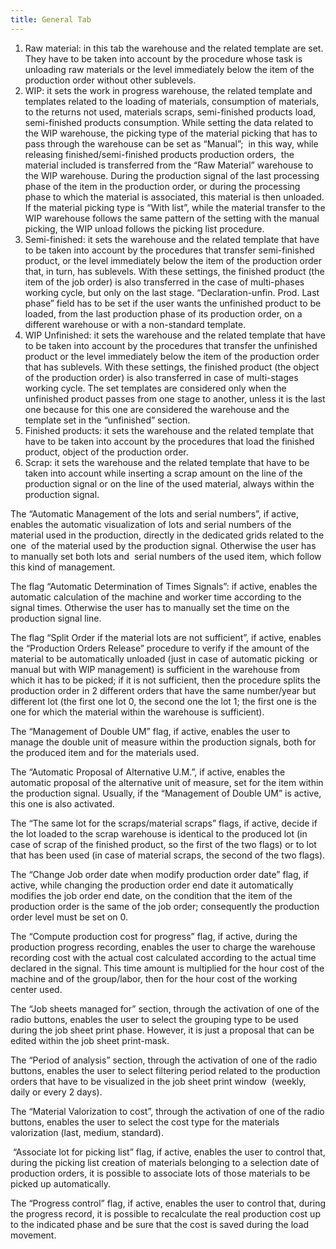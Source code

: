 ```yaml
---
title: General Tab
---
```



 1. Raw material: in this tab the warehouse and the related template are set. They have to be taken into account by the procedure whose task is unloading raw materials or the level immediately below the item of the production order without other sublevels.
 2. WIP: it sets the work in progress warehouse, the related template and templates related to the loading of materials, consumption of materials, to the returns not used, materials scraps, semi-finished products load, semi-finished products consumption. While setting the data related to the WIP warehouse, the picking type of the material picking that has to pass through the warehouse can be set as “Manual”;  in this way, while releasing finished/semi-finished products production orders,  the material included is transferred from the “Raw Material” warehouse to the WIP warehouse. During the production signal of the last processing phase of the item in the production order, or during the processing phase to which the material is associated, this material is then unloaded. If the material picking type is “With list”, while the material transfer to the WIP warehouse follows the same pattern of the setting with the manual picking, the WIP unload follows the picking list procedure.
 3. Semi-finished: it sets the warehouse and the related template that have to be taken into account by the procedures that transfer semi-finished product, or the level immediately below the item of the production order that, in turn, has sublevels. With these settings, the finished product (the item of the job order) is also transferred in the case of multi-phases working cycle, but only on the last stage. “Declaration-unfin. Prod. Last phase” field has to be set if the user wants the unfinished product to be loaded, from the last production phase of its production order, on a different warehouse or with a non-standard template.    
 4. WIP Unfinished: it sets the warehouse and the related template that have to be taken into account by the procedures that transfer the unfinished product or the level immediately below the item of the production order that has sublevels. With these settings, the finished product (the object of the production order) is also transferred in case of multi-stages working cycle. The set templates are considered only when the unfinished product passes from one stage to another, unless it is the last one because for this one are considered the warehouse and the template set in the “unfinished” section.
 5. Finished products: it sets the warehouse and the related template that have to be taken into account by the procedures that load the finished product, object of the production order.
 6. Scrap: it sets the warehouse and the related template that have to be taken into account while inserting a scrap amount on the line of the production signal or on the line of the used material, always within the production signal.

The “Automatic Management of the lots and serial numbers”, if active, enables the automatic visualization of lots and serial numbers of the material used in the production, directly in the dedicated grids related to the one  of the material used by the production signal. Otherwise the user has to manually set both lots and  serial numbers of the used item, which follow this kind of management.

The flag “Automatic Determination of Times Signals”: if active, enables the automatic calculation of the machine and worker time according to the signal times. Otherwise the user has to manually set the time on the production signal line.

The flag “Split Order if the material lots are not sufficient”, if active, enables the “Production Orders Release” procedure to verify if the amount of the material to be automatically unloaded (just in case of automatic picking  or manual but with WIP management) is sufficient in the warehouse from which it has to be picked; if it is not sufficient, then the procedure splits the production order in 2 different orders that have the same number/year but different lot (the first one lot 0, the second one the lot 1; the first one is the one for which the material within the warehouse is sufficient).

The “Management of Double UM” flag, if active, enables the user to manage the double unit of measure within the production signals, both for the produced item and for the materials used.

The “Automatic Proposal of Alternative U.M.”, if active, enables the automatic proposal of the alternative unit of measure, set for the item within the production signal. Usually, if the “Management of Double UM” is active, this one is also activated.

The “The same lot for the scraps/material scraps” flags, if active, decide if the lot loaded to the scrap warehouse is identical to the produced lot (in case of scrap of the finished product, so the first of the two flags) or to lot that has been used (in case of material scraps, the second of the two flags).

The “Change Job order date when modify production order date” flag, if active, while changing the production order end date it automatically modifies the job order end date, on the condition that the item of the production order is the same of the job order; consequently the production order level must be set on 0.

The “Compute production cost for progress” flag, if active, during the production progress recording, enables the user to charge the warehouse recording cost with the actual cost calculated according to the actual time declared in the signal. This time amount is multiplied for the hour cost of the machine and of the group/labor, then for the hour cost of the working center used.

The “Job sheets managed for” section, through the activation of one of the radio buttons, enables the user to select the grouping type to be used during the job sheet print phase. However, it is just a proposal that can be edited within the job sheet print-mask.

The “Period of analysis” section, through the activation of one of the radio buttons, enables the user to select filtering period related to the production orders that have to be visualized in the job sheet print window  (weekly, daily or every 2 days).

The “Material Valorization to cost”, through the activation of one of the radio buttons, enables the user to select the cost type for the materials valorization (last, medium, standard).

 “Associate lot for picking list” flag, if active, enables the user to control that, during the picking list creation of materials belonging to a selection date of production orders, it is possible to associate lots of those materials to be picked up automatically.

The “Progress control” flag, if active, enables the user to control that, during the progress record, it is possible to recalculate the real production cost up to the indicated phase and be sure that the cost is saved during the load movement.






